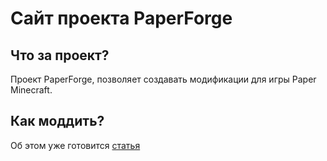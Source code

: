 # Сайт проекта PaperForge
## Что за проект?
Проект PaperForge, позволяет создавать модификации 
для игры Paper Minecraft.
## Как моддить?
Об этом уже готовится [статья](how-to-create_mods)
